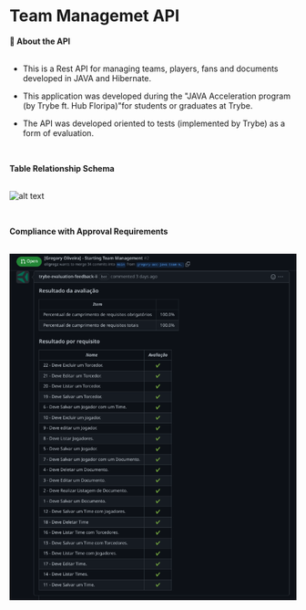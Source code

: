 #  Team Managemet API

<summary><strong>🤷 About the API</strong></summary><br />

- This is a Rest API for managing teams, players, fans and documents developed in JAVA and Hibernate.

- This application was developed during the "JAVA Acceleration program (by Trybe ft. Hub Floripa)"for students or graduates at Trybe.

- The API was developed oriented to tests (implemented by Trybe) as a form of evaluation.

<br /><summary><strong>Table Relationship Schema</strong></summary><br />

![alt text](./img/der.png)<br />

<br /><summary><strong>Compliance with Approval Requirements</strong></summary><br />

![alt text](./img/aprove-team-management.png)<br />